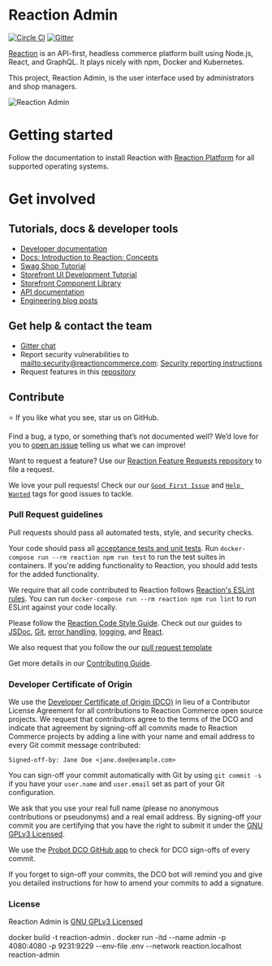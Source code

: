 # Reaction Admin

[![Circle CI](https://circleci.com/gh/reactioncommerce/reaction-admin.svg?style=svg)](https://circleci.com/gh/reactioncommerce/reaction-admin) [![Gitter](https://badges.gitter.im/JoinChat.svg)](https://gitter.im/reactioncommerce/reaction?utm_source=badge&utm_medium=badge&utm_campaign=pr-badge&utm_content=badge)

[Reaction](http://reactioncommerce.com) is an API-first, headless commerce platform built using Node.js, React, and GraphQL. It plays nicely with npm, Docker and Kubernetes.

This project, Reaction Admin, is the user interface used by administrators and shop managers.

![Reaction Admin](https://user-images.githubusercontent.com/20409254/61161477-bb033c80-a4b8-11e9-9c5e-4f4f6a68b8d0.png)

# Getting started

Follow the documentation to install Reaction with [Reaction Platform](https://docs.reactioncommerce.com/docs/installation-reaction-platform) for all supported operating systems.

# Get involved

## Tutorials, docs & developer tools

- [Developer documentation](https://docs.reactioncommerce.com)
- [Docs: Introduction to Reaction:  Concepts](https://docs.reactioncommerce.com/docs/concepts-intro)
- [Swag Shop Tutorial](https://docs.reactioncommerce.com/docs/swag-shop-1)
- [Storefront UI Development Tutorial](https://docs.reactioncommerce.com/docs/storefront-intro)
- [Storefront Component Library](http://designsystem.reactioncommerce.com/)
- [API documentation](http://api.docs.reactioncommerce.com)
- [Engineering blog posts](https://blog.reactioncommerce.com/tag/engineering/)

## Get help & contact the team

- [Gitter chat](https://gitter.im/reactioncommerce/reaction)
- Report security vulnerabilities to <mailto:security@reactioncommerce.com>: [Security reporting instructions](https://docs.reactioncommerce.com/reaction-docs/trunk/reporting-vulnerabilities)
- Request features in this [repository](https://github.com/reactioncommerce/reaction-feature-requests/)

## Contribute

:star: If you like what you see, star us on GitHub.

Find a bug, a typo, or something that’s not documented well? We’d love for you to [open an issue](https://github.com/reactioncommerce/reaction-admin/issues) telling us what we can improve!

Want to request a feature? Use our [Reaction Feature Requests repository](https://github.com/reactioncommerce/reaction-feature-requests) to file a request.

We love your pull requests! Check our our [`Good First Issue`](https://github.com/reactioncommerce/reaction-admin/issues?q=is%3Aopen+is%3Aissue+label%3A%22good+first+issue%22) and [`Help Wanted`](https://github.com/reactioncommerce/reaction-admin/issues?q=label%3A%22help+wanted%22) tags for good issues to tackle.

### Pull Request guidelines
Pull requests should pass all automated tests, style, and security checks.

Your code should pass all [acceptance tests and unit tests](https://docs.reactioncommerce.com/reaction-docs/trunk/testing-reaction). Run `docker-compose run --rm reaction npm run test` to run the test suites in containers. If you're adding functionality to Reaction, you should add tests for the added functionality.

We require that all code contributed to Reaction follows [Reaction's ESLint rules](https://github.com/reactioncommerce/reaction-eslint-config). You can run `docker-compose run --rm reaction npm run lint` to run ESLint against your code locally.

Please follow the [Reaction Code Style Guide](https://docs.reactioncommerce.com/docs/styleguide). Check out our guides to [JSDoc](https://docs.reactioncommerce.com/docs/jsdoc-style-guide), [Git](https://docs.reactioncommerce.com/docs/git-style-guide), [error handling](https://docs.reactioncommerce.com/docs/error-handling-guide), [logging](https://docs.reactioncommerce.com/docs/logging), and [React](https://docs.reactioncommerce.com/docs/react-best-practices).

We also request that you follow the our [pull request template](https://docs.reactioncommerce.com/docs/contributing-to-reaction#fill-out-the-pull-request-template)

Get more details in our [Contributing Guide](https://docs.reactioncommerce.com/docs/contributing-to-reaction).

### Developer Certificate of Origin
We use the [Developer Certificate of Origin (DCO)](https://developercertificate.org/) in lieu of a Contributor License Agreement for all contributions to Reaction Commerce open source projects. We request that contributors agree to the terms of the DCO and indicate that agreement by signing-off all commits made to Reaction Commerce projects by adding a line with your name and email address to every Git commit message contributed:
```
Signed-off-by: Jane Doe <jane.doe@example.com>
```

You can sign-off your commit automatically with Git by using `git commit -s` if you have your `user.name` and `user.email` set as part of your Git configuration.

We ask that you use your real full name (please no anonymous contributions or pseudonyms) and a real email address. By signing-off your commit you are certifying that you have the right to submit it under the [GNU GPLv3 Licensed](./LICENSE.md).

We use the [Probot DCO GitHub app](https://github.com/apps/dco) to check for DCO sign-offs of every commit.

If you forget to sign-off your commits, the DCO bot will remind you and give you detailed instructions for how to amend your commits to add a signature.

### License
Reaction Admin is [GNU GPLv3 Licensed](./LICENSE.md)

docker build -t reaction-admin .
docker run -itd --name admin -p 4080:4080 -p 9231:9229 --env-file .env --network reaction.localhost reaction-admin

